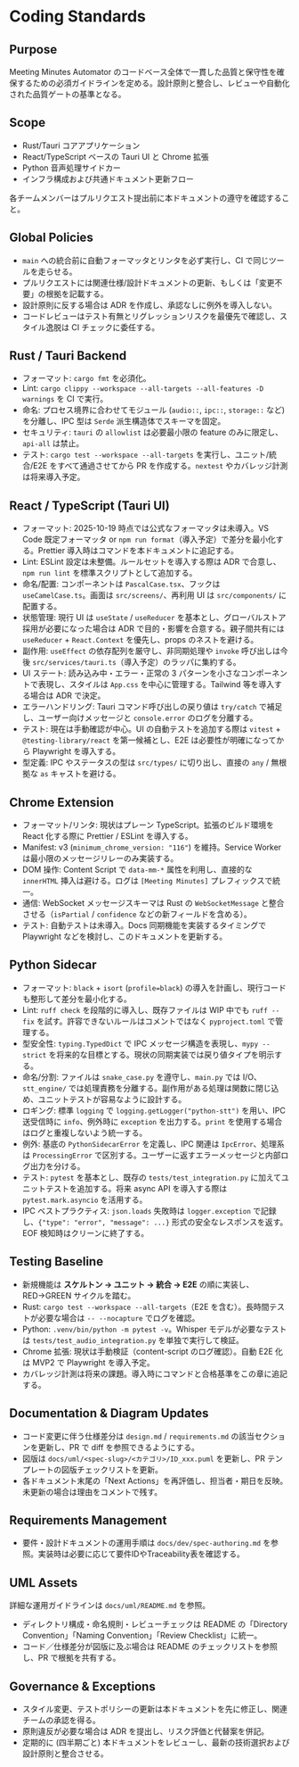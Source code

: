 # Coding Standards

## Purpose
Meeting Minutes Automator のコードベース全体で一貫した品質と保守性を確保するための必須ガイドラインを定める。設計原則と整合し、レビューや自動化された品質ゲートの基準となる。

## Scope
- Rust/Tauri コアアプリケーション
- React/TypeScript ベースの Tauri UI と Chrome 拡張
- Python 音声処理サイドカー
- インフラ構成および共通ドキュメント更新フロー

各チームメンバーはプルリクエスト提出前に本ドキュメントの遵守を確認すること。

## Global Policies
- `main` への統合前に自動フォーマッタとリンタを必ず実行し、CI で同じツールを走らせる。
- プルリクエストには関連仕様/設計ドキュメントの更新、もしくは「変更不要」の根拠を記載する。
- 設計原則に反する場合は ADR を作成し、承認なしに例外を導入しない。
- コードレビューはテスト有無とリグレッションリスクを最優先で確認し、スタイル逸脱は CI チェックに委任する。

## Rust / Tauri Backend
- フォーマット: `cargo fmt` を必須化。
- Lint: `cargo clippy --workspace --all-targets --all-features -D warnings` を CI で実行。
- 命名: プロセス境界に合わせてモジュール (`audio::`, `ipc::`, `storage::` など) を分離し、IPC 型は `Serde` 派生構造体でスキーマを固定。
- セキュリティ: `tauri` の `allowlist` は必要最小限の feature のみに限定し、`api-all` は禁止。
- テスト: `cargo test --workspace --all-targets` を実行し、ユニット/統合/E2E をすべて通過させてから PR を作成する。`nextest` やカバレッジ計測は将来導入予定。

## React / TypeScript (Tauri UI)
- フォーマット: 2025-10-19 時点では公式なフォーマッタは未導入。VS Code 既定フォーマッタ or `npm run format`（導入予定）で差分を最小化する。Prettier 導入時はコマンドを本ドキュメントに追記する。
- Lint: ESLint 設定は未整備。ルールセットを導入する際は ADR で合意し、`npm run lint` を標準スクリプトとして追加する。
- 命名/配置: コンポーネントは `PascalCase.tsx`、フックは `useCamelCase.ts`。画面は `src/screens/`、再利用 UI は `src/components/` に配置する。
- 状態管理: 現行 UI は `useState` / `useReducer` を基本とし、グローバルストア採用が必要になった場合は ADR で目的・影響を合意する。親子間共有には `useReducer` + `React.Context` を優先し、props のネストを避ける。
- 副作用: `useEffect` の依存配列を厳守し、非同期処理や `invoke` 呼び出しは今後 `src/services/tauri.ts`（導入予定）のラッパに集約する。
- UI ステート: 読み込み中・エラー・正常の 3 パターンを小さなコンポーネントで表現し、スタイルは `App.css` を中心に管理する。Tailwind 等を導入する場合は ADR で決定。
- エラーハンドリング: Tauri コマンド呼び出しの戻り値は `try/catch` で補足し、ユーザー向けメッセージと `console.error` のログを分離する。
- テスト: 現在は手動確認が中心。UI の自動テストを追加する際は `vitest` + `@testing-library/react` を第一候補とし、E2E は必要性が明確になってから Playwright を導入する。
- 型定義: IPC やステータスの型は `src/types/` に切り出し、直接の `any` / 無根拠な `as` キャストを避ける。

## Chrome Extension
- フォーマット/リンタ: 現状はプレーン TypeScript。拡張のビルド環境を React 化する際に Prettier / ESLint を導入する。
- Manifest: v3 (`minimum_chrome_version: "116"`) を維持。Service Worker は最小限のメッセージリレーのみ実装する。
- DOM 操作: Content Script で `data-mm-*` 属性を利用し、直接的な `innerHTML` 挿入は避ける。ログは `[Meeting Minutes]` プレフィックスで統一。
- 通信: WebSocket メッセージスキーマは Rust の `WebSocketMessage` と整合させる（`isPartial` / `confidence` などの新フィールドを含める）。
- テスト: 自動テストは未導入。Docs 同期機能を実装するタイミングで Playwright などを検討し、このドキュメントを更新する。

## Python Sidecar
- フォーマット: `black` + `isort` (`profile=black`) の導入を計画し、現行コードも整形して差分を最小化する。
- Lint: `ruff check` を段階的に導入し、既存ファイルは WIP 中でも `ruff --fix` を試す。許容できないルールはコメントではなく `pyproject.toml` で管理する。
- 型安全性: `typing.TypedDict` で IPC メッセージ構造を表現し、`mypy --strict` を将来的な目標とする。現状の同期実装では戻り値タイプを明示する。
- 命名/分割: ファイルは `snake_case.py` を遵守し、`main.py` では I/O、`stt_engine/` では処理責務を分離する。副作用がある処理は関数に閉じ込め、ユニットテストが容易なように設計する。
- ロギング: 標準 `logging` で `logging.getLogger("python-stt")` を用い、IPC 送受信時に `info`、例外時に `exception` を出力する。`print` を使用する場合はログと重複しないよう統一する。
- 例外: 基底の `PythonSidecarError` を定義し、IPC 関連は `IpcError`、処理系は `ProcessingError` で区別する。ユーザーに返すエラーメッセージと内部ログ出力を分ける。
- テスト: `pytest` を基本とし、既存の `tests/test_integration.py` に加えてユニットテストを追加する。将来 async API を導入する際は `pytest.mark.asyncio` を活用する。
- IPC ベストプラクティス: `json.loads` 失敗時は `logger.exception` で記録し、`{"type": "error", "message": ...}` 形式の安全なレスポンスを返す。EOF 検知時はクリーンに終了する。



## Testing Baseline
- 新規機能は **スケルトン → ユニット → 統合 → E2E** の順に実装し、RED→GREEN サイクルを踏む。
- Rust: `cargo test --workspace --all-targets`（E2E を含む）。長時間テストが必要な場合は `-- --nocapture` でログを確認。
- Python: `.venv/bin/python -m pytest -v`。Whisper モデルが必要なテストは `tests/test_audio_integration.py` を単独で実行して検証。
- Chrome 拡張: 現状は手動検証（content-script のログ確認）。自動 E2E 化は MVP2 で Playwright を導入予定。
- カバレッジ計測は将来の課題。導入時にコマンドと合格基準をこの章に追記する。


## Documentation & Diagram Updates
- コード変更に伴う仕様差分は `design.md` / `requirements.md` の該当セクションを更新し、PR で diff を参照できるようにする。
- 図版は `docs/uml/<spec-slug>/<カテゴリ>/ID_xxx.puml` を更新し、PR テンプレートの図版チェックリストを更新。
- 各ドキュメント末尾の「Next Actions」を再評価し、担当者・期日を反映。未更新の場合は理由をコメントで残す。



## Requirements Management
- 要件・設計ドキュメントの運用手順は `docs/dev/spec-authoring.md` を参照。実装時は必要に応じて要件IDやTraceability表を確認する。

## UML Assets
詳細な運用ガイドラインは `docs/uml/README.md` を参照。
- ディレクトリ構成・命名規則・レビューチェックは README の「Directory Convention」「Naming Convention」「Review Checklist」に統一。
- コード／仕様差分が図版に及ぶ場合は README のチェックリストを参照し、PR で根拠を共有する。

## Governance & Exceptions
- スタイル変更、テストポリシーの更新は本ドキュメントを先に修正し、関連チームの承認を得る。
- 原則違反が必要な場合は ADR を提出し、リスク評価と代替案を併記。
- 定期的に (四半期ごと) 本ドキュメントをレビューし、最新の技術選択および設計原則と整合させる。
